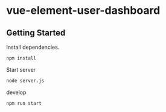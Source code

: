 # vue-element-user-dashboard

## Getting Started

Install dependencies.

```bash
npm install
```

Start server

```bash
node server.js
```

develop

```bash
npm run start
```
